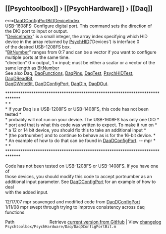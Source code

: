## [[Psychtoolbox]] &#8250; [[PsychHardware]] &#8250; [[Daq]]

err=[DaqDConfigPortBit](DaqDConfigPortBit)[(DeviceIndex]((DeviceIndex),[BitNumber](BitNumber),direction)  
USB-1608FS: Configure digital port. This command sets the direction of  
the DIO port to input or output.  
"[DeviceIndex](DeviceIndex)" is a small integer, the array index specifying which HID  
      device in the array returned by [PsychHID](PsychHID)('Devices') is interface 0  
      of the desired USB-1208FS box.  
"[BitNumber](BitNumber)" ranges from 0:7 and can be a vector if you want to configure   
      multiple ports at the same time.  
"direction" 0 = output, 1 = input; must be either a scalar or a vector of the   
      same length as [BitNumber](BitNumber)  
See also Daq, [DaqFunctions](DaqFunctions), [DaqPins](DaqPins), [DaqTest](DaqTest), [PsychHIDTest](PsychHIDTest), [DaqDReadBit](DaqDReadBit),   
      [DaqDWriteBit](DaqDWriteBit), [DaqDConfigPort](DaqDConfigPort), [DaqDIn](DaqDIn), [DaqDOut](DaqDOut).  
  
\*\*\*\*\*\*\*\*\*\*\*\*\*\*\*\*\*\*\*\*\*\*\*\*\*\*\*\*\*\*\*\*\*\*\*\*\*\*\*\*\*\*\*\*\*\*\*\*\*\*\*\*\*\*\*\*\*\*\*\*\*\*\*\*\*\*\*\*\*\*\*\*\*\*\*\*\*\*  
\*                                                                            \*  
\* If your Daq is a USB-1208FS or USB-1408FS, this code has not been tested   \*  
\* probably will not run on your device.  The USB-1608FS has only one DIO     \*  
\* port and that is what this code was written to expect.  To make it run on  \*  
\* a 12 or 14 bit device, you should fix this to take an additional input     \*  
\* (the portnumber) and to continue to behave as is for the 16-bit device.    \*  
\* An example of how to do that can be found in [DaqDConfigPort](DaqDConfigPort).  -- mpr       \*  
\*                                                                            \*  
\*\*\*\*\*\*\*\*\*\*\*\*\*\*\*\*\*\*\*\*\*\*\*\*\*\*\*\*\*\*\*\*\*\*\*\*\*\*\*\*\*\*\*\*\*\*\*\*\*\*\*\*\*\*\*\*\*\*\*\*\*\*\*\*\*\*\*\*\*\*\*\*\*\*\*\*\*\*  
  
Code has not been tested on USB-1208FS or USB-1408FS.  If you have one of  
those devices, you should modify this code to accept portnumber as an  
additional input parameter.  See [DaqDConfigPort](DaqDConfigPort) for an example of how to deal  
with the added input.  
  
12/17/07  mpr scavenged and modified code from [DaqDConfigPort](DaqDConfigPort)  
1/11/08   mpr swept through trying to improve consistency across daq  
                functions  




<div class="code_header" style="text-align:right;">
  <span style="float:left;">Path&nbsp;&nbsp;</span> <span class="counter">Retrieve <a href=
  "https://raw.github.com/Psychtoolbox-3/Psychtoolbox-3/beta/Psychtoolbox/PsychHardware/Daq/DaqDConfigPortBit.m">current version from GitHub</a> | View <a href=
  "https://github.com/Psychtoolbox-3/Psychtoolbox-3/commits/beta/Psychtoolbox/PsychHardware/Daq/DaqDConfigPortBit.m">changelog</a></span>
</div>
<div class="code">
  <code>Psychtoolbox/PsychHardware/Daq/DaqDConfigPortBit.m</code>
</div>

